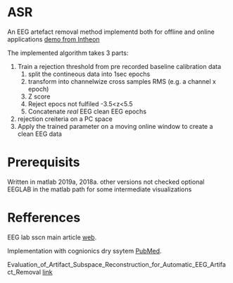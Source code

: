 # ASR 

An EEG artefact removal method implementd both for offline and online applications
[demo from Intheon ](https://www.youtube.com/watch?v=qYC_3SUxE-M)

The implemented algorithm takes 3 parts:
1. Train a rejection threshold from pre recorded baseline calibration data
   1. split the contineous data into 1sec epochs
   1. transform into channelwize cross samples RMS (e.g. a channel x epoch)
   1. Z score 
   1. Reject epocs not fulfiled -3.5<z<5.5
   1. Concatenate *real* EEG clean EEG epochs
1. rejection creiteria on a PC space
1. Apply the trained parameter on a moving online window to create a clean EEG data


# Prerequisits
Written in matlab 2019a, 2018a. other versions not checked
optional EEGLAB in the matlab path for some intermediate visualizations

# Refferences
EEG lab sscn main article [web](https://sccn.ucsd.edu/wiki/Artifact_Subspace_Reconstruction_(ASR)).

Implementation with cognionics dry ssytem [PubMed](https://www.ncbi.nlm.nih.gov/pmc/articles/PMC4710679/).

Evaluation_of_Artifact_Subspace_Reconstruction_for_Automatic_EEG_Artifact_Removal [link](https://www.researchgate.net/publication/325921646)
